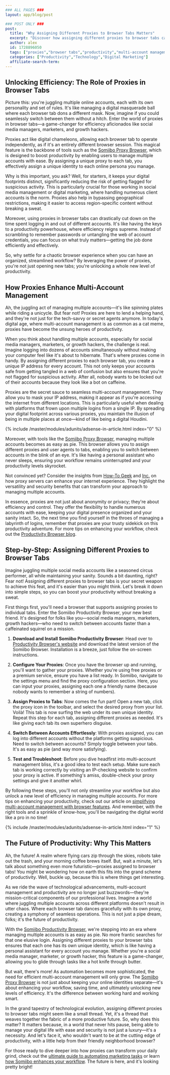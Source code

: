 ```yaml
---
### ALL PAGES ###
layout: app/blog/post

### POST ONLY ###
post:
  title: "Why Assigning Different Proxies to Browser Tabs Matters"
  excerpt: "Discover how assigning different proxies to browser tabs can boost productivity and streamline multi-account management for social media managers and marketers."
  author: alex
  id: 1728896050
  tags: ["proxies","browser tabs","productivity","multi-account management"]
  categories: ["Productivity","Technology","Digital Marketing"]
  affiliate-search-term: 
---
```


## Unlocking Efficiency: The Role of Proxies in Browser Tabs

Picture this: you're juggling multiple online accounts, each with its own personality and set of rules. It's like managing a digital masquerade ball where each browser tab dons a different mask. Now, imagine if you could seamlessly switch between them without a hitch. Enter the world of proxies in browser tabs—a game-changer for efficiency aficionados like social media managers, marketers, and growth hackers.

Proxies act like digital chameleons, allowing each browser tab to operate independently, as if it's an entirely different browser session. This magical feature is the backbone of tools such as the [Somiibo Proxy Browser](https://productivitybrowser.com), which is designed to boost productivity by enabling users to manage multiple accounts with ease. By assigning a unique proxy to each tab, you effectively assign a unique identity to each online persona you manage.

Why is this important, you ask? Well, for starters, it keeps your digital footprints distinct, significantly reducing the risk of getting flagged for suspicious activity. This is particularly crucial for those working in social media management or digital marketing, where handling numerous client accounts is the norm. Proxies also help in bypassing geographical restrictions, making it easier to access region-specific content without breaking a sweat.

Moreover, using proxies in browser tabs can drastically cut down on the time spent logging in and out of different accounts. It's like having the keys to a productivity powerhouse, where efficiency reigns supreme. Instead of scrambling to remember passwords or untangling the web of account credentials, you can focus on what truly matters—getting the job done efficiently and effectively.

So, why settle for a chaotic browser experience when you can have an organized, streamlined workflow? By leveraging the power of proxies, you're not just opening new tabs; you're unlocking a whole new level of productivity.

## How Proxies Enhance Multi-Account Management

Ah, the juggling act of managing multiple accounts—it's like spinning plates while riding a unicycle. But fear not! Proxies are here to lend a helping hand, and they're not just for the tech-savvy or secret agents anymore. In today's digital age, where multi-account management is as common as a cat meme, proxies have become the unsung heroes of productivity. 

When you think about handling multiple accounts, especially for social media managers, marketers, or growth hackers, the challenge is real. Imagine logging into dozens of accounts simultaneously without making your computer feel like it's about to hibernate. That's where proxies come in handy. By assigning different proxies to each browser tab, you create a unique IP address for every account. This not only keeps your accounts safe from getting tangled in a web of confusion but also ensures that you're not flagged for suspicious activity. After all, nobody wants to be locked out of their accounts because they look like a bot on caffeine.

Proxies are the secret sauce to seamless multi-account management. They allow you to mask your IP address, making it appear as if you're accessing the internet from different locations. This is particularly useful when dealing with platforms that frown upon multiple logins from a single IP. By spreading your digital footprint across various proxies, you maintain the illusion of being in multiple places at once—kind of like being a digital Houdini.

{% include /master/modules/adunits/adsense-in-article.html index="0" %}

Moreover, with tools like the [Somiibo Proxy Browser](https://somiibo.com/platforms/proxy-browser), managing multiple accounts becomes as easy as pie. This browser allows you to assign different proxies and user agents to tabs, enabling you to switch between accounts in the blink of an eye. It's like having a personal assistant who never sleeps, ensuring your workflow remains uninterrupted and your productivity levels skyrocket. 

Not convinced yet? Consider the insights from [How-To Geek](https://www.howtogeek.com/404471/what-is-a-proxy-server-and-how-does-it-work/) and [Inc.](https://www.inc.com/john-brandon/7-reasons-why-using-a-proxy-server-can-improve-your-internet-experience.html) on how proxy servers can enhance your internet experience. They highlight the versatility and security benefits that can transform your approach to managing multiple accounts.

In essence, proxies are not just about anonymity or privacy; they're about efficiency and control. They offer the flexibility to handle numerous accounts with ease, keeping your digital presence organized and your sanity intact. So, the next time you find yourself in the throes of managing a labyrinth of logins, remember that proxies are your trusty sidekick on this productivity adventure. For more tips on enhancing your workflow, check out the [Productivity Browser blog](https://productivitybrowser.com/blog/streamlining-social-media-management-a-guide-to-multi-account-browsing).

## Step-by-Step: Assigning Different Proxies to Browser Tabs

Imagine juggling multiple social media accounts like a seasoned circus performer, all while maintaining your sanity. Sounds a bit daunting, right? Fear not! Assigning different proxies to browser tabs is your secret weapon to achieve this feat, and it's easier than you might think. Let's break it down into simple steps, so you can boost your productivity without breaking a sweat.

First things first, you'll need a browser that supports assigning proxies to individual tabs. Enter the Somiibo Productivity Browser, your new best friend. It's designed for folks like you—social media managers, marketers, growth hackers—who need to switch between accounts faster than a caffeinated squirrel on a mission.

1. **Download and Install Somiibo Productivity Browser**: Head over to [Productivity Browser's website](https://productivitybrowser.com) and download the latest version of the Somiibo Browser. Installation is a breeze, just follow the on-screen instructions.

2. **Configure Your Proxies**: Once you have the browser up and running, you'll want to gather your proxies. Whether you're using free proxies or a premium service, ensure you have a list ready. In Somiibo, navigate to the settings menu and find the proxy configuration section. Here, you can input your proxies, assigning each one a friendly name (because nobody wants to remember a string of numbers).

3. **Assign Proxies to Tabs**: Now comes the fun part! Open a new tab, click the proxy icon in the toolbar, and select the desired proxy from your list. Voilà! This tab is now surfing the web under its own unique identity. Repeat this step for each tab, assigning different proxies as needed. It's like giving each tab its own superhero disguise.

4. **Switch Between Accounts Effortlessly**: With proxies assigned, you can log into different accounts without the platforms getting suspicious. Need to switch between accounts? Simply toggle between your tabs. It's as easy as pie (and way more satisfying).

5. **Test and Troubleshoot**: Before you dive headfirst into multi-account management bliss, it's a good idea to test each setup. Make sure each tab is working correctly by visiting an IP-checking website to confirm your proxy is active. If something's amiss, double-check your proxy settings and give it another whirl.

By following these steps, you'll not only streamline your workflow but also unlock a new level of efficiency in managing multiple accounts. For more tips on enhancing your productivity, check out our article on [simplifying multi-account management with browser features](https://productivitybrowser.com/blog/how-to-simplify-multi-account-management-with-browser-features). And remember, with the right tools and a sprinkle of know-how, you'll be navigating the digital world like a pro in no time!

{% include /master/modules/adunits/adsense-in-article.html index="1" %}

## The Future of Productivity: Why This Matters

Ah, the future! A realm where flying cars zip through the skies, robots take out the trash, and your morning coffee brews itself. But, wait a minute, let's talk about something even more futuristic—proxies assigned to browser tabs! You might be wondering how on earth this fits into the grand scheme of productivity. Well, buckle up, because this is where things get interesting.

As we ride the wave of technological advancements, multi-account management and productivity are no longer just buzzwords—they're mission-critical components of our professional lives. Imagine a world where juggling multiple accounts across different platforms doesn't result in utter chaos. Where each browser tab dances gracefully with its own proxy, creating a symphony of seamless operations. This is not just a pipe dream, folks; it's the future of productivity.

With the [Somiibo Productivity Browser](https://productivitybrowser.com/blog/from-proxies-to-productivity-a-comprehensive-look-at-the-somiibo-browser), we're stepping into an era where managing multiple accounts is as easy as pie. No more frantic searches for that one elusive login. Assigning different proxies to your browser tabs ensures that each one has its own unique identity, which is like having a personal assistant for every account you manage. Whether you're a social media manager, marketer, or growth hacker, this feature is a game-changer, allowing you to glide through tasks like a hot knife through butter.

But wait, there's more! As automation becomes more sophisticated, the need for efficient multi-account management will only grow. The [Somiibo Proxy Browser](https://productivitybrowser.com/blog/unlock-new-levels-of-efficiency-advanced-features-of-the-somiibo-productivity-browser) is not just about keeping your online identities separate—it's about enhancing your workflow, saving time, and ultimately unlocking new levels of efficiency. It's the difference between working hard and working smart.

In the grand tapestry of technological evolution, assigning different proxies to browser tabs might seem like a small thread. Yet, it's a thread that weaves together the fabric of a more productive future. So, why does this matter? It matters because, in a world that never hits pause, being able to manage your digital life with ease and security is not just a luxury—it's a necessity. And let's face it, who wouldn't want to be at the cutting edge of productivity, with a little help from their friendly neighborhood browser?

For those ready to dive deeper into how proxies can transform your daily grind, check out the [ultimate guide to automating marketing tasks](https://productivitybrowser.com/blog/the-ultimate-guide-to-automating-marketing-tasks-with-somiibo) or learn [how Somiibo enhances your workflow](https://productivitybrowser.com/blog/from-logins-to-automation-how-somiibo-enhances-your-workflow). The future is here, and it's looking pretty bright!
